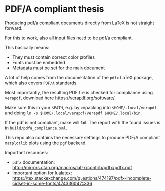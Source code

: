 # PDF/A compliant thesis

Producing pdf/a compliant documents
directly from LaTeX is not straight forward.


For this to work, also all input files need to be pdf/a compliant.

This basically means:

* They must contain correct color profiles
* Fonts must be embedded
* Metadata must be set for the main document

A lot of help comes from the documentation of the `pdfx` LaTeX package,
which also covers `PDF/A` standards.


Most importantly, the resulting PDF file is checked for compliance using
`verapdf`, download here <https://verapdf.org/software/>.

Make sure this in your `$PATH`, e.g. by unpacking into `$HOME/.local/verapdf`
and doing `ln -s $HOME/.local/verapdf/verapdf $HOME/.local/bin`.

If the pdf is not compliant, make will fail. 
The report with the found issues is in `build/pdfa_compliance.xml`.

This repo also contains the necessary settings to produce PDF/A compliant 
`matplotlib` plots using the `pgf` backend.


Important resources:

* `pdfx` documentation: http://mirrors.ctan.org/macros/latex/contrib/pdfx/pdfx.pdf
* Important option for lualatex: https://tex.stackexchange.com/questions/474197/pdfx-incomplete-cidset-in-some-fonts/474336#474336
